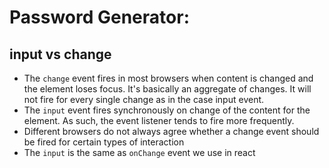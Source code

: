 # Password Generator:

## input vs change

- The `change` event fires in most browsers when content is changed and the element loses focus. It's basically an aggregate of changes. It will not fire for every single change as in the case input event.
- The `input` event fires synchronously on change of the content for the element. As such, the event listener tends to fire more frequently.
- Different browsers do not always agree whether a change event should be fired for certain types of interaction
- The `input` is the same as `onChange` event we use in react
